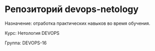 # Репозиторий devops-netology

Назначение: отработка практических навыков во время обучения.

Курс: Нетология DEVOPS

Группа: DEVOPS-16
